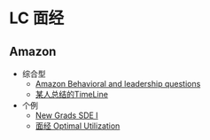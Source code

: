 # LC 面经

## Amazon
* 综合型
  * [Amazon Behavioral and leadership questions](https://leetcode.com/discuss/interview-question/437082/amazon-behavioral-questions-leadership-principles-lp)
  * [某人总结的TimeLine](https://leetcode.com/discuss/general-discussion/435775/amazon-sde-new-grad-timeline)
* 个例
  * [New Grads SDE I](https://leetcode.com/discuss/interview-experience/434007/amazon-aws-sde-1-offer)
  * [面经 Optimal Utilization](https://leetcode.com/discuss/interview-question/373202/amazon-oa-2019-optimal-utilization)

